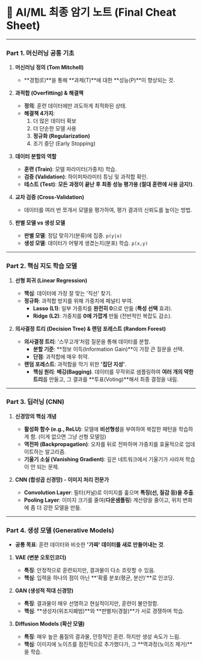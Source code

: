 # 🤖 AI/ML 최종 암기 노트 (Final Cheat Sheet)

---

### Part 1. 머신러닝 공통 기초

1.  **머신러닝 정의 (Tom Mitchell)**
    - **경험(E)**을 통해 **과제(T)**에 대한 **성능(P)**이 향상되는 것.

2.  **과적합 (Overfitting) & 해결책**
    - **정의**: 훈련 데이터에만 과도하게 최적화된 상태.
    - **해결책 4가지**:
        1.  더 많은 데이터 확보
        2.  더 단순한 모델 사용
        3.  **정규화 (Regularization)**
        4.  조기 중단 (Early Stopping)

3.  **데이터 분할의 역할**
    - **훈련 (Train)**: 모델 파라미터(가중치) 학습.
    - **검증 (Validation)**: 하이퍼파라미터 튜닝 및 과적합 확인.
    - **테스트 (Test)**: **모든 과정이 끝난 후 최종 성능 평가용 (절대 훈련에 사용 금지!)**.

4.  **교차 검증 (Cross-Validation)**
    - 데이터를 여러 번 쪼개서 모델을 평가하여, 평가 결과의 신뢰도를 높이는 방법.

5.  **판별 모델 vs 생성 모델**
    - **판별 모델**: 정답 맞히기(분류)에 집중. `p(y|x)`
    - **생성 모델**: 데이터가 어떻게 생겼는지(분포) 학습. `p(x,y)`

---

### Part 2. 핵심 지도 학습 모델

1.  **선형 회귀 (Linear Regression)**
    - **핵심**: 데이터에 가장 잘 맞는 '직선' 찾기.
    - **정규화**: 과적합 방지를 위해 가중치에 페널티 부여.
        - **Lasso (L1)**: 일부 가중치를 **완전히 0**으로 만듦 (**특성 선택** 효과).
        - **Ridge (L2)**: 가중치를 **0에 가깝게** 만듦 (전반적인 복잡도 감소).

2.  **의사결정 트리 (Decision Tree) & 랜덤 포레스트 (Random Forest)**
    - **의사결정 트리**: '스무고개'처럼 질문을 통해 데이터를 분할.
        - **분할 기준**: **정보 이득(Information Gain)**이 가장 큰 질문을 선택.
        - **단점**: 과적합에 매우 취약.
    - **랜덤 포레스트**: 과적합을 막기 위한 **'집단 지성'**.
        - **핵심 원리**: **배깅(Bagging)**. 데이터를 무작위로 샘플링하여 **여러 개의 약한 트리**를 만들고, 그 결과를 **투표(Voting)**해서 최종 결정을 내림.

---

### Part 3. 딥러닝 (CNN)

1.  **신경망의 핵심 개념**
    - **활성화 함수 (e.g., ReLU)**: 모델에 **비선형성**을 부여하여 복잡한 패턴을 학습하게 함. (이게 없으면 그냥 선형 모델임)
    - **역전파 (Backpropagation)**: 오차를 뒤로 전파하며 가중치를 효율적으로 업데이트하는 알고리즘.
    - **기울기 소실 (Vanishing Gradient)**: 깊은 네트워크에서 기울기가 사라져 학습이 안 되는 문제.

2.  **CNN (합성곱 신경망) - 이미지 처리 전문가**
    - **Convolution Layer**: 필터(커널)로 이미지를 훑으며 **특징(선, 질감 등)을 추출**.
    - **Pooling Layer**: 이미지 크기를 줄여(**다운샘플링**) 계산량을 줄이고, 위치 변화에 좀 더 강한 모델을 만듦.

---

### Part 4. 생성 모델 (Generative Models)

-   **공통 목표**: 훈련 데이터와 비슷한 **'가짜' 데이터를 새로 만들어내는 것**.

1.  **VAE (변분 오토인코더)**
    - **특징**: 안정적으로 훈련되지만, 결과물이 다소 흐릿할 수 있음.
    - **핵심**: 입력을 하나의 점이 아닌 **'확률 분포(평균, 분산)'**로 인코딩.

2.  **GAN (생성적 적대 신경망)**
    - **특징**: 결과물이 매우 선명하고 현실적이지만, 훈련이 불안정함.
    - **핵심**: **생성자(위조지폐범)**와 **판별자(경찰)**가 서로 경쟁하며 학습.

3.  **Diffusion Models (확산 모델)**
    - **특징**: 매우 높은 품질의 결과물, 안정적인 훈련. 하지만 생성 속도가 느림.
    - **핵심**: 이미지에 노이즈를 점진적으로 추가했다가, 그 **역과정(노이즈 제거)**을 학습.